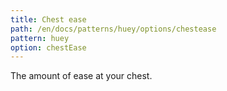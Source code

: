 ```yaml
---
title: Chest ease
path: /en/docs/patterns/huey/options/chestease
pattern: huey
option: chestEase
---
```


The amount of ease at your chest.